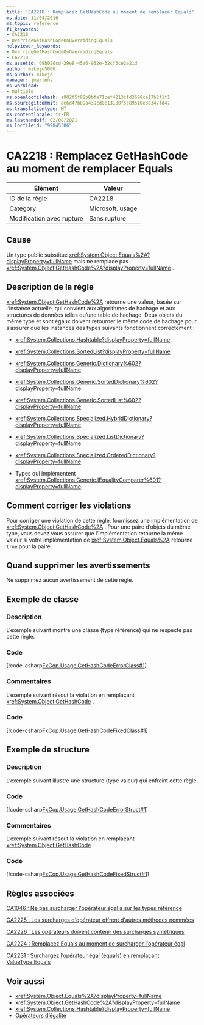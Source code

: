 ```yaml
---
title: 'CA2218 : Remplacez GetHashCode au moment de remplacer Equals'
ms.date: 11/04/2016
ms.topic: reference
f1_keywords:
- CA2218
- OverrideGetHashCodeOnOverridingEquals
helpviewer_keywords:
- OverrideGetHashCodeOnOverridingEquals
- CA2218
ms.assetid: 69b020cd-29e8-45a6-952e-32cf3ce2e21d
author: mikejo5000
ms.author: mikejo
manager: jmartens
ms.workload:
- multiple
ms.openlocfilehash: a902f5f88b8bfa71cef4213cfd3698ca17b2f1f1
ms.sourcegitcommit: ae6d47b09a439cd0e13180f5e89510e3e347fd47
ms.translationtype: MT
ms.contentlocale: fr-FR
ms.lasthandoff: 02/08/2021
ms.locfileid: "99845306"
---
```

# <a name="ca2218-override-gethashcode-on-overriding-equals"></a>CA2218 : Remplacez GetHashCode au moment de remplacer Equals

|Élément|Valeur|
|-|-|
|ID de la règle|CA2218|
|Category|Microsoft. usage|
|Modification avec rupture|Sans rupture|

## <a name="cause"></a>Cause
Un type public substitue <xref:System.Object.Equals%2A?displayProperty=fullName> mais ne remplace pas <xref:System.Object.GetHashCode%2A?displayProperty=fullName> .

## <a name="rule-description"></a>Description de la règle
 <xref:System.Object.GetHashCode%2A> retourne une valeur, basée sur l’instance actuelle, qui convient aux algorithmes de hachage et aux structures de données telles qu’une table de hachage. Deux objets du même type et sont égaux doivent retourner le même code de hachage pour s’assurer que les instances des types suivants fonctionnent correctement :

- <xref:System.Collections.Hashtable?displayProperty=fullName>

- <xref:System.Collections.SortedList?displayProperty=fullName>

- <xref:System.Collections.Generic.Dictionary%602?displayProperty=fullName>

- <xref:System.Collections.Generic.SortedDictionary%602?displayProperty=fullName>

- <xref:System.Collections.Generic.SortedList%602?displayProperty=fullName>

- <xref:System.Collections.Specialized.HybridDictionary?displayProperty=fullName>

- <xref:System.Collections.Specialized.ListDictionary?displayProperty=fullName>

- <xref:System.Collections.Specialized.OrderedDictionary?displayProperty=fullName>

- Types qui implémentent <xref:System.Collections.Generic.IEqualityComparer%601?displayProperty=fullName>

## <a name="how-to-fix-violations"></a>Comment corriger les violations
Pour corriger une violation de cette règle, fournissez une implémentation de <xref:System.Object.GetHashCode%2A> . Pour une paire d’objets du même type, vous devez vous assurer que l’implémentation retourne la même valeur si votre implémentation de <xref:System.Object.Equals%2A> retourne `true` pour la paire.

## <a name="when-to-suppress-warnings"></a>Quand supprimer les avertissements
Ne supprimez aucun avertissement de cette règle.

## <a name="class-example"></a>Exemple de classe

### <a name="description"></a>Description
L’exemple suivant montre une classe (type référence) qui ne respecte pas cette règle.

### <a name="code"></a>Code
[!code-csharp[FxCop.Usage.GetHashCodeErrorClass#1](../code-quality/codesnippet/CSharp/ca2218-override-gethashcode-on-overriding-equals_1.cs)]

### <a name="comments"></a>Commentaires
L’exemple suivant résout la violation en remplaçant <xref:System.Object.GetHashCode> .

### <a name="code"></a>Code
[!code-csharp[FxCop.Usage.GetHashCodeFixedClass#1](../code-quality/codesnippet/CSharp/ca2218-override-gethashcode-on-overriding-equals_2.cs)]

## <a name="structure-example"></a>Exemple de structure

### <a name="description"></a>Description
L’exemple suivant illustre une structure (type valeur) qui enfreint cette règle.

### <a name="code"></a>Code
[!code-csharp[FxCop.Usage.GetHashCodeErrorStruct#1](../code-quality/codesnippet/CSharp/ca2218-override-gethashcode-on-overriding-equals_3.cs)]

### <a name="comments"></a>Commentaires
L’exemple suivant résout la violation en remplaçant <xref:System.Object.GetHashCode> .

### <a name="code"></a>Code
[!code-csharp[FxCop.Usage.GetHashCodeFixedStruct#1](../code-quality/codesnippet/CSharp/ca2218-override-gethashcode-on-overriding-equals_4.cs)]

## <a name="related-rules"></a>Règles associées
[CA1046 : Ne pas surcharger l'opérateur égal à sur les types référence](/dotnet/fundamentals/code-analysis/quality-rules/ca1046)

[CA2225 : Les surcharges d'opérateur offrent d'autres méthodes nommées](/dotnet/fundamentals/code-analysis/quality-rules/ca2225)

[CA2226 : Les opérateurs doivent contenir des surcharges symétriques](/dotnet/fundamentals/code-analysis/quality-rules/ca2226)

[CA2224 : Remplacez Equals au moment de surcharger l'opérateur égal](../code-quality/ca2224.md)

[CA2231 : Surchargez l’opérateur égal (equals) en remplaçant ValueType.Equals](/dotnet/fundamentals/code-analysis/quality-rules/ca2231)

## <a name="see-also"></a>Voir aussi

- <xref:System.Object.Equals%2A?displayProperty=fullName>
- <xref:System.Object.GetHashCode%2A?displayProperty=fullName>
- <xref:System.Collections.Hashtable?displayProperty=fullName>
- [Opérateurs d’égalité](/dotnet/standard/design-guidelines/equality-operators)
